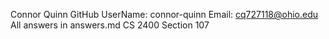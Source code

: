 Connor Quinn
GitHub UserName: connor-quinn
Email: cq727118@ohio.edu
 All answers in answers.md
CS 2400 Section 107
